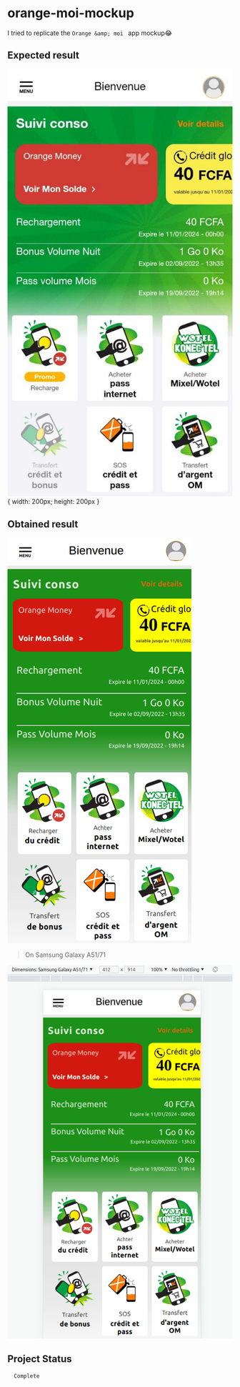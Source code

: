# orange-moi-mockup
I tried to replicate the `Orange &amp; moi ` app mockup😂

## Expected result 
![OM model](images/OM_model.png) { width: 200px; height: 200px }

## Obtained result 
![OM mockup](images/OM_mockup1.png)

> On Samsung Galaxy A51/71

![OM mockup](images/OM_mockup2.png)

## Project Status 
      Complete 
